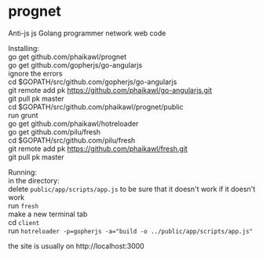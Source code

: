 prognet
=======

Anti-js js Golang programmer network web code

Installing:  
go get github.com/phaikawl/prognet  
go get github.com/gopherjs/go-angularjs  
ignore the errors  
cd $GOPATH/src/github.com/gopherjs/go-angularjs  
git remote add pk https://github.com/phaikawl/go-angularjs.git  
git pull pk master  
cd $GOPATH/src/github.com/phaikawl/prognet/public  
run grunt   
go get github.com/phaikawl/hotreloader  
go get github.com/pilu/fresh  
cd $GOPATH/src/github.com/pilu/fresh  
git remote add pk https://github.com/phaikawl/fresh.git  
git pull pk master  

Running:  
in the directory:  
delete `public/app/scripts/app.js` to be sure that it doesn't work if it doesn't work  
run `fresh`  
make a new terminal tab  
cd `client`  
run `hotreloader -p=gopherjs -a="build -o ../public/app/scripts/app.js"`  

the site is usually on http://localhost:3000
